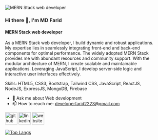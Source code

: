 ![MERN Stack web developer](https://media.licdn.com/dms/image/D5616AQF6sOfYZDO3-g/profile-displaybackgroundimage-shrink_350_1400/0/1691917829082?e=1715212800&v=beta&t=kjJ4EKyWEIVTPj7pFBPPTYoHkc38mqNXbWypTII_bsg)
### Hi there 👋, I'm MD Farid
#### MERN Stack web developer


As a MERN Stack web developer, I build dynamic and robust applications. My expertise lies in seamlessly integrating front-end and back-end components for optimal performance.
The widely adopted MERN Stack provides me with abundant resources and community support. With the modular architecture of MERN, I create scalable and maintainable applications. Leveraging JavaScript, I develop server-side logic and interactive user interfaces effectively.

Skills: HTML5, CSS3, Bootstrap, Tailwind CSS, JavaScript, ReactJS, NodeJS, ExpressJS,  MongoDB, Firebase

- 💬 Ask me about Web development 
- 📫 How to reach me: developerfarid2223@gmail.com 


[<img src='https://cdn.jsdelivr.net/npm/simple-icons@3.0.1/icons/github.svg' alt='github' height='40'>](https://github.com/faridul22)  [<img src='https://cdn.jsdelivr.net/npm/simple-icons@3.0.1/icons/linkedin.svg' alt='linkedin' height='40'>](https://www.linkedin.com/in/md-farid-5a5633248/)  [<img src='https://cdn.jsdelivr.net/npm/simple-icons@3.0.1/icons/icloud.svg' alt='website' height='40'>](https://my-portfolio-463b9.web.app/)  

[![Top Langs](https://github-readme-stats.vercel.app/api/top-langs/?username=faridul22)](https://github.com/anuraghazra/github-readme-stats)

